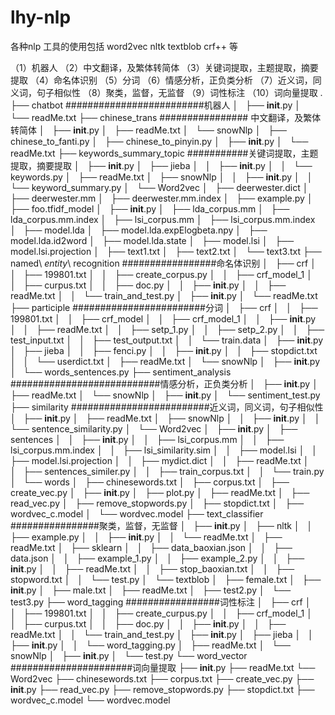 # lhy-nlp
各种nlp 工具的使用包括 word2vec nltk textblob crf++ 等

（1）机器人
（2）中文翻译，及繁体转简体
（3）关键词提取，主题提取，摘要提取
（4）命名体识别
（5）分词
（6）情感分析，正负类分析
（7）近义词，同义词，句子相似性
（8）聚类，监督，无监督
（9）词性标注
（10）词向量提取
.
├── chatbot   #########################机器人
│   ├── __init__.py
│   └── readMe.txt
├── chinese_trans ################ 中文翻译，及繁体转简体
│   ├── __init__.py
│   ├── readMe.txt
│   └── snowNlp
│       ├── chinese_to_fanti.py
│       ├── chinese_to_pinyin.py
│       ├── __init__.py
│       └── readMe.txt
├── keywords_summary_topic  ###########关键词提取，主题提取，摘要提取
│   ├── __init__.py
│   ├── jieba
│   │   ├── __init__.py
│   │   └── keywords.py
│   ├── readMe.txt
│   ├── snowNlp
│   │   ├── __init__.py
│   │   └── keyword_summary.py
│   └── Word2vec
│       ├── deerwester.dict
│       ├── deerwester.mm
│       ├── deerwester.mm.index
│       ├── example.py
│       ├── foo.tfidf_model
│       ├── __init__.py
│       ├── lda_corpus.mm
│       ├── lda_corpus.mm.index
│       ├── lsi_corpus.mm
│       ├── lsi_corpus.mm.index
│       ├── model.lda
│       ├── model.lda.expElogbeta.npy
│       ├── model.lda.id2word
│       ├── model.lda.state
│       ├── model.lsi
│       ├── model.lsi.projection
│       ├── text1.txt
│       ├── text2.txt
│       └── text3.txt
├── named\ _entity_\ recognition #################命名体识别
│   ├── crf
│   │   ├── 199801.txt
│   │   ├── create_corpus.py
│   │   ├── crf_model_1
│   │   ├── curpus.txt
│   │   ├── doc.py
│   │   ├── __init__.py
│   │   ├── readMe.txt
│   │   └── train_and_test.py
│   ├── __init__.py
│   └── readMe.txt
├── participle       ########################分词
│   ├── crf
│   │   ├── 199801.txt
│   │   ├── crf_model
│   │   ├── crf_model_1
│   │   ├── __init__.py
│   │   ├── readMe.txt
│   │   ├── setp_1.py
│   │   ├── setp_2.py
│   │   ├── test_input.txt
│   │   ├── test_output.txt
│   │   └── train.data
│   ├── __init__.py
│   ├── jieba
│   │   ├── fenci.py
│   │   ├── __init__.py
│   │   ├── stopdict.txt
│   │   └── userdict.txt
│   ├── readMe.txt
│   └── snowNlp
│       ├── __init__.py
│       └── words_sentences.py
├── sentiment_analysis ###########################情感分析，正负类分析
│   ├── __init__.py
│   ├── readMe.txt
│   └── snowNlp
│       ├── __init__.py
│       └── sentiment_test.py
├── similarity    #########################近义词，同义词，句子相似性
│   ├── __init__.py
│   ├── readMe.txt
│   ├── snowNlp
│   │   ├── __init__.py
│   │   └── sentence_similarity.py
│   └── Word2vec
│       ├── __init__.py
│       ├── sentences
│       │   ├── __init__.py
│       │   ├── lsi_corpus.mm
│       │   ├── lsi_corpus.mm.index
│       │   ├── lsi_similarity.sim
│       │   ├── model.lsi
│       │   ├── model.lsi.projection
│       │   ├── mydict.dict
│       │   ├── readMe.txt
│       │   ├── sentences_similer.py
│       │   ├── train_corpus.txt
│       │   └── train.py
│       └── words
│           ├── chinesewords.txt
│           ├── corpus.txt
│           ├── create_vec.py
│           ├── __init__.py
│           ├── plot.py
│           ├── readMe.txt
│           ├── read_vec.py
│           ├── remove_stopwords.py
│           ├── stopdict.txt
│           ├── wordvec_c.model
│           └── wordvec.model
├── text_classifier  ################聚类，监督，无监督
│   ├── __init__.py
│   ├── nltk
│   │   ├── example.py
│   │   ├── __init__.py
│   │   └── readMe.txt
│   ├── readMe.txt
│   ├── sklearn
│   │   ├── data_baoxian.json
│   │   ├── data.json
│   │   ├── example_1.py
│   │   ├── example_2.py
│   │   ├── __init__.py
│   │   ├── readMe.txt
│   │   ├── stop_baoxian.txt
│   │   ├── stopword.txt
│   │   └── test.py
│   └── textblob
│       ├── female.txt
│       ├── __init__.py
│       ├── male.txt
│       ├── readMe.txt
│       ├── test2.py
│       └── test3.py
├── word_tagging   #################词性标注
│   ├── crf
│   │   ├── 199801.txt
│   │   ├── create_curpus.py
│   │   ├── crf_model_1
│   │   ├── curpus.txt
│   │   ├── doc.py
│   │   ├── __init__.py
│   │   ├── readMe.txt
│   │   └── train_and_test.py
│   ├── __init__.py
│   ├── jieba
│   │   ├── __init__.py
│   │   └── word_tagging.py
│   ├── readMe.txt
│   └── snowNlp
│       ├── __init__.py
│       └── test.py
└── word_vector  ######################词向量提取
    ├── __init__.py
    ├── readMe.txt
    └── Word2vec
        ├── chinesewords.txt
        ├── corpus.txt
        ├── create_vec.py
        ├── __init__.py
        ├── read_vec.py
        ├── remove_stopwords.py
        ├── stopdict.txt
        ├── wordvec_c.model
        └── wordvec.model

